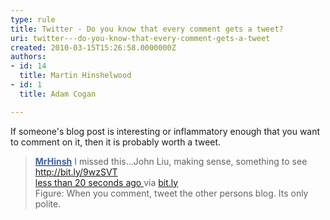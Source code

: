 ```yaml
---
type: rule
title: Twitter - Do you know that every comment gets a tweet?
uri: twitter---do-you-know-that-every-comment-gets-a-tweet
created: 2010-03-15T15:26:58.0000000Z
authors:
- id: 14
  title: Martin Hinshelwood
- id: 1
  title: Adam Cogan

---
```




<span class='intro'> 
  <p>If someone's blog post is interesting or inflammatory enough that you want to comment on it, then it is probably worth a tweet.</p>
<blockquote>
<p><strong><a href="http&#58;//twitter.com/MrHinsh" shape="rect"><font color="#4060a0">MrHinsh</font></a></strong> I missed this...John Liu, making sense, something to see <a href="http&#58;//bit.ly/9wzSVT" shape="rect">http&#58;//bit.ly/9wzSVT</a>&#160;<br>
<a rel="bookmark" class="entry-date" href="http&#58;//twitter.com/MrHinsh/status/10522525724" shape="rect"><span class="published timestamp">less than 20 seconds ago</span> </a><span>via <a rel="nofollow" href="http&#58;//bit.ly/" shape="rect">bit.ly</a></span> <br>
Figure&#58; When you comment, tweet the other persons blog. Its only polite.</p>
</blockquote>
 </span>




